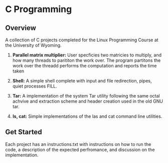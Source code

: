 # C Programming

## Overview
A collection of C projects completed for the Linux Programming Course at the University of Wyoming. 

1. **Parallel matrix multiplier:** User specficies two matricies to multiply, and how many threads to parititon the work over. The program partitons 
the work over the threadd performs the computation and reports the time taken

2. **Shell:** A simple shell complete with input and file redirection, pipes, quiet processes FILL.

3. **Tar:** A implementation of the system Tar utility following the same octal achvive and extraction scheme and header creation used in the old GNU tar.  

4. **ls, cat:** Simple implementations of the las and cat command line utilities.

## Get Started 
Each project has an instructions.txt with instructions on how to run the code, a description of the expected perfromance, and discussion on the implementation.



